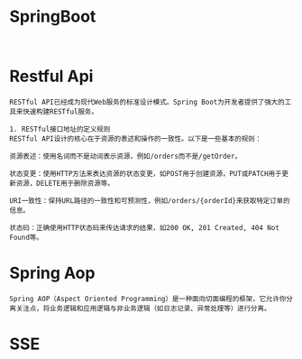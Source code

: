 # SpringBoot
```text


```

# Restful Api
```text
RESTful API已经成为现代Web服务的标准设计模式。Spring Boot为开发者提供了强大的工具来快速构建RESTful服务。

1. RESTful接口地址的定义规则
RESTful API设计的核心在于资源的表述和操作的一致性。以下是一些基本的规则：

资源表述：使用名词而不是动词表示资源，例如/orders而不是/getOrder。

状态变更：使用HTTP方法来表达资源的状态变更，如POST用于创建资源，PUT或PATCH用于更新资源，DELETE用于删除资源等。

URI一致性：保持URL路径的一致性和可预测性，例如/orders/{orderId}来获取特定订单的信息。

状态码：正确使用HTTP状态码来传达请求的结果，如200 OK, 201 Created, 404 Not Found等。

```

# Spring Aop
```text
Spring AOP（Aspect Oriented Programming）是一种面向切面编程的框架，它允许你分离关注点，将业务逻辑和应用逻辑与非业务逻辑（如日志记录、异常处理等）进行分离。

```

# SSE
```text

```

